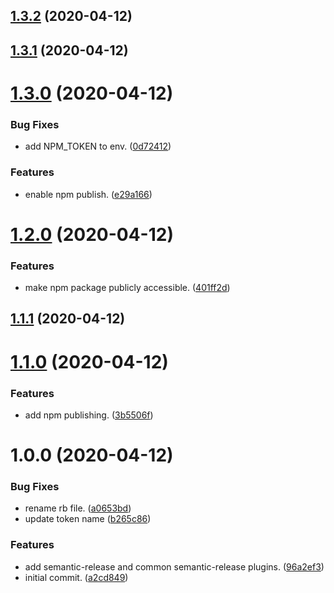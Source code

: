 ## [1.3.2](https://github.com/aorinevo/semantic-release-gem-demo/compare/v1.3.1...v1.3.2) (2020-04-12)

## [1.3.1](https://github.com/aorinevo/semantic-release-gem-demo/compare/v1.3.0...v1.3.1) (2020-04-12)

# [1.3.0](https://github.com/aorinevo/semantic-release-gem-demo/compare/v1.2.0...v1.3.0) (2020-04-12)


### Bug Fixes

* add NPM_TOKEN to env. ([0d72412](https://github.com/aorinevo/semantic-release-gem-demo/commit/0d7241288b4f3d2b087737b112d4f55e28f67f4e))


### Features

* enable npm publish. ([e29a166](https://github.com/aorinevo/semantic-release-gem-demo/commit/e29a166c5b6b69e5c6d733ff02832e902a0437c1))

# [1.2.0](https://github.com/aorinevo/semantic-release-gem-demo/compare/v1.1.1...v1.2.0) (2020-04-12)


### Features

* make npm package publicly accessible. ([401ff2d](https://github.com/aorinevo/semantic-release-gem-demo/commit/401ff2ddca3eb1a5194882e2def80d7ae74f7b9e))

## [1.1.1](https://github.com/aorinevo/semantic-release-gem-demo/compare/v1.1.0...v1.1.1) (2020-04-12)

# [1.1.0](https://github.com/aorinevo/semantic-release-gem-demo/compare/v1.0.0...v1.1.0) (2020-04-12)


### Features

* add npm publishing. ([3b5506f](https://github.com/aorinevo/semantic-release-gem-demo/commit/3b5506fef99bf1c075b7e0f750ef143c923eb80c))

# 1.0.0 (2020-04-12)


### Bug Fixes

* rename rb file. ([a0653bd](https://github.com/aorinevo/semantic-release-gem-demo/commit/a0653bdc0c6442db0843f87c21f5fed48bdcb91a))
* update token name ([b265c86](https://github.com/aorinevo/semantic-release-gem-demo/commit/b265c86026f6d2ac5d2b08dcf1e12cde834d4146))


### Features

* add semantic-release and common semantic-release plugins. ([96a2ef3](https://github.com/aorinevo/semantic-release-gem-demo/commit/96a2ef3d7ef68d1e66930a8767461f51181bec9e))
* initial commit. ([a2cd849](https://github.com/aorinevo/semantic-release-gem-demo/commit/a2cd84904a3ebb23289109e3f93b762ee6c28830))
